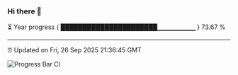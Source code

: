 ### Hi there 👋

⏳ Year progress { ██████████████████████▁▁▁▁▁▁▁▁ } 73.67 %

---

⏰ Updated on Fri, 26 Sep 2025 21:36:45 GMT

![Progress Bar CI](https://github.com/IshwaranRudhara/GIT-ACTION/workflows/Progress%20Bar%20CI/badge.svg)

